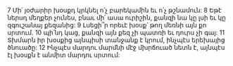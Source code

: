 7 Մի՛ յօժարիր խօսքդ կրկնել ո՛չ բարեկամին եւ ո՛չ թշնամուն:
8 Եթէ ներսդ մեղքեր չունես, բնաւ մի՛ ասա ուրիշին, քանզի նա կը լսի եւ կը զգուշանայ քեզանից:
9 Լսեցի՞ր որեւէ խօսք՝ թող մեռնի այն քո սրտում.
10 պի՛նդ կաց, քանզի այն քեզ չի պատռի եւ դուրս չի գայ:
11 Տխմարն իր խօսքից այնպիսի տանջանք է կրում, ինչպէս երեխայից ծնուածը:
12 Ինչպէս մարդու մարմնի մէջ մխրճուած նետն է, այնպէս էլ խօսքն է անմիտ մարդու սրտում:
